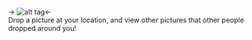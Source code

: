 -> ![alt tag](http://i.imgur.com/UUgFc2a.png)<-  
Drop a picture at your location, and view other pictures that other people dropped around you!
